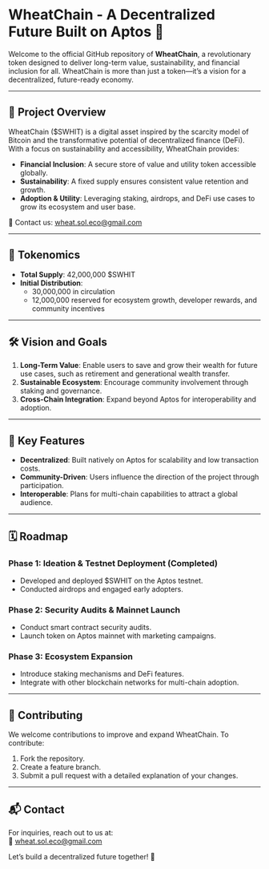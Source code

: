 # WheatChain - A Decentralized Future Built on Aptos 🌾  

Welcome to the official GitHub repository of **WheatChain**, a revolutionary token designed to deliver long-term value, sustainability, and financial inclusion for all. WheatChain is more than just a token—it’s a vision for a decentralized, future-ready economy.  

---

## 🌟 Project Overview  

WheatChain ($SWHIT) is a digital asset inspired by the scarcity model of Bitcoin and the transformative potential of decentralized finance (DeFi). With a focus on sustainability and accessibility, WheatChain provides:  

- **Financial Inclusion**: A secure store of value and utility token accessible globally.  
- **Sustainability**: A fixed supply ensures consistent value retention and growth.  
- **Adoption & Utility**: Leveraging staking, airdrops, and DeFi use cases to grow its ecosystem and user base.  

📧 Contact us: [wheat.sol.eco@gmail.com](mailto:wheat.sol.eco@gmail.com)  

---

## 🔢 Tokenomics  

- **Total Supply**: 42,000,000 $SWHIT  
- **Initial Distribution**:  
  - 30,000,000 in circulation  
  - 12,000,000 reserved for ecosystem growth, developer rewards, and community incentives  

---

## 🛠️ Vision and Goals  

1. **Long-Term Value**: Enable users to save and grow their wealth for future use cases, such as retirement and generational wealth transfer.  
2. **Sustainable Ecosystem**: Encourage community involvement through staking and governance.  
3. **Cross-Chain Integration**: Expand beyond Aptos for interoperability and adoption.  

---

## 🚀 Key Features  

- **Decentralized**: Built natively on Aptos for scalability and low transaction costs.  
- **Community-Driven**: Users influence the direction of the project through participation.  
- **Interoperable**: Plans for multi-chain capabilities to attract a global audience.  

---

## 🗓️ Roadmap  

### Phase 1: Ideation & Testnet Deployment (Completed)  
- Developed and deployed $SWHIT on the Aptos testnet.  
- Conducted airdrops and engaged early adopters.  

### Phase 2: Security Audits & Mainnet Launch  
- Conduct smart contract security audits.  
- Launch token on Aptos mainnet with marketing campaigns.  

### Phase 3: Ecosystem Expansion  
- Introduce staking mechanisms and DeFi features.  
- Integrate with other blockchain networks for multi-chain adoption.  

---

## 🤝 Contributing  

We welcome contributions to improve and expand WheatChain. To contribute:  

1. Fork the repository.  
2. Create a feature branch.  
3. Submit a pull request with a detailed explanation of your changes.  

---

## 📬 Contact  

For inquiries, reach out to us at:  
📧 [wheat.sol.eco@gmail.com](mailto:wheat.sol.eco@gmail.com)  

Let’s build a decentralized future together! 🌾
